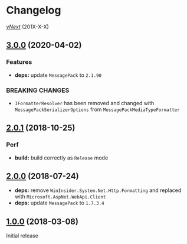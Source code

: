 # Changelog

[*vNext*](https://github.com/sketch7/MessagePack.MediaTypeFormatter/compare/3.0.0...3.1.0) (201X-X-X)


## [3.0.0](https://github.com/sketch7/MessagePack.MediaTypeFormatter/compare/2.0.1...3.0.0) (2020-04-02)

### Features

- **deps:** update `MessagePack` to `2.1.90`

### BREAKING CHANGES
- `IFormatterResolver` has been removed and changed with `MessagePackSerializerOptions` from `MessagePackMediaTypeFormatter`

## [2.0.1](https://github.com/sketch7/MessagePack.MediaTypeFormatter/compare/2.0.0...2.0.1) (2018-10-25)

### Perf

- **build:** build correctly as `Release` mode


## [2.0.0](https://github.com/sketch7/MessagePack.MediaTypeFormatter/compare/1.0.0...2.0.0) (2018-07-24)

 - **deps:** remove `WinInsider.System.Net.Http.Formatting` and replaced with `Microsoft.AspNet.WebApi.Client`
 - **deps:** update `MessagePack` to `1.7.3.4`


## [1.0.0](https://github.com/sketch7/MessagePack.MediaTypeFormatter/compare/1.4.0...1.4.1) (2018-03-08)

Initial release